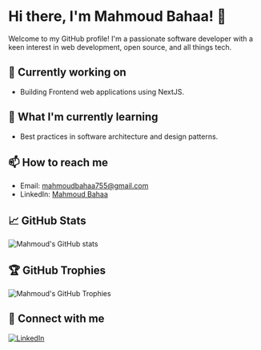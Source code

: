 # Hi there, I'm Mahmoud Bahaa! 👋

Welcome to my GitHub profile! I'm a passionate software developer with a keen interest in web development, open source, and all things tech. 

## 🔭 Currently working on
- Building Frontend web applications using NextJS.

## 🌱 What I'm currently learning
- Best practices in software architecture and design patterns.

## 📫 How to reach me
- Email: [mahmoudbahaa755@gmail.com](mailto:mahmoudbahaa755@gmail.com)
- LinkedIn: [Mahmoud Bahaa](https://www.linkedin.com/in/ma7moud-bahaa)


## 📈 GitHub Stats
![Mahmoud's GitHub stats](https://github-readme-stats.vercel.app/api?username=mahmoudbahaa755&show_icons=true&theme=radical)

## 🏆 GitHub Trophies
![Mahmoud's GitHub Trophies](https://github-profile-trophy.vercel.app/?username=mahmoudbahaa755&theme=radical&no-frame=true&column=7)

## 🔗 Connect with me
[![LinkedIn](https://img.shields.io/badge/LinkedIn-Connect-blue)](https://www.linkedin.com/in/ma7moud-bahaa)

